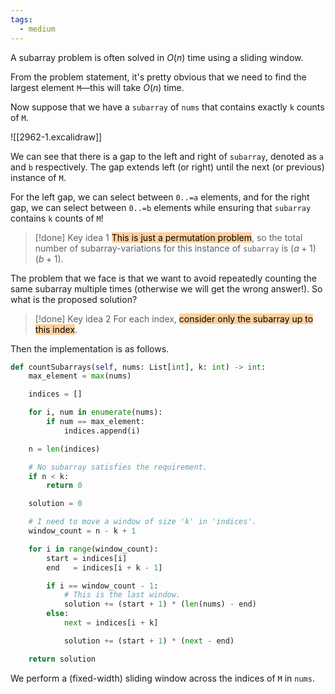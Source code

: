 ```yaml
---
tags:
  - medium
---
```


A subarray problem is often solved in $O(n)$ time using a sliding window.

From the problem statement, it's pretty obvious that we need to find the largest element `M`—this will take $O(n)$ time.

Now suppose that we have a `subarray` of `nums` that contains exactly `k` counts of `M`.

![[2962-1.excalidraw]]

We can see that there is a gap to the left and right of `subarray`, denoted as `a` and `b` respectively. The gap extends left (or right) until the next (or previous) instance of `M`.

For the left gap, we can select between `0..=a` elements, and for the right gap, we can select between `0..=b` elements while ensuring that `subarray` contains `k` counts of `M`!

>[!done] Key idea 1
><mark style="background: #FFB86CA6;">This is just a permutation problem</mark>, so the total number of subarray-variations for this instance of `subarray` is $(a + 1)(b + 1)$.

The problem that we face is that we want to avoid repeatedly counting the same subarray multiple times (otherwise we will get the wrong answer!). So what is the proposed solution?

>[!done] Key idea 2
>For each index, <mark style="background: #FFB86CA6;">consider only the subarray up to this index</mark>.

Then the implementation is as follows.

```python
def countSubarrays(self, nums: List[int], k: int) -> int:
	max_element = max(nums)

	indices = []

	for i, num in enumerate(nums):
		if num == max_element:
			indices.append(i)

	n = len(indices)

	# No subarray satisfies the requirement.
	if n < k:
		return 0

	solution = 0

	# I need to move a window of size 'k' in 'indices'.
	window_count = n - k + 1

	for i in range(window_count):
		start = indices[i]
		end   = indices[i + k - 1]

		if i == window_count - 1:
			# This is the last window.
			solution += (start + 1) * (len(nums) - end)
		else:
			next = indices[i + k]

			solution += (start + 1) * (next - end)

	return solution
```

We perform a (fixed-width) sliding window across the indices of `M` in `nums`.
